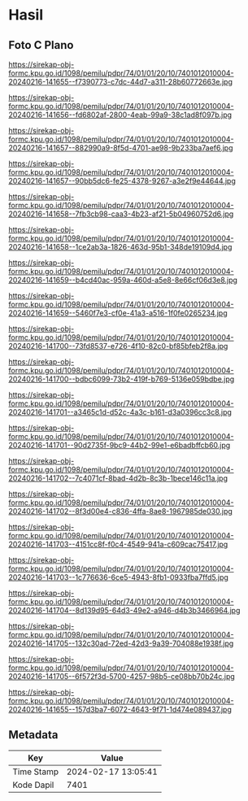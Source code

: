 # Hasil

## Foto C Plano

https://sirekap-obj-formc.kpu.go.id/1098/pemilu/pdpr/74/01/01/20/10/7401012010004-20240216-141655--f7390773-c7dc-44d7-a311-28b60772663e.jpg

https://sirekap-obj-formc.kpu.go.id/1098/pemilu/pdpr/74/01/01/20/10/7401012010004-20240216-141656--fd6802af-2800-4eab-99a9-38c1ad8f097b.jpg

https://sirekap-obj-formc.kpu.go.id/1098/pemilu/pdpr/74/01/01/20/10/7401012010004-20240216-141657--882990a9-8f5d-4701-ae98-9b233ba7aef6.jpg

https://sirekap-obj-formc.kpu.go.id/1098/pemilu/pdpr/74/01/01/20/10/7401012010004-20240216-141657--90bb5dc6-fe25-4378-9267-a3e2f9e44644.jpg

https://sirekap-obj-formc.kpu.go.id/1098/pemilu/pdpr/74/01/01/20/10/7401012010004-20240216-141658--7fb3cb98-caa3-4b23-af21-5b04960752d6.jpg

https://sirekap-obj-formc.kpu.go.id/1098/pemilu/pdpr/74/01/01/20/10/7401012010004-20240216-141658--1ce2ab3a-1826-463d-95b1-348de19109d4.jpg

https://sirekap-obj-formc.kpu.go.id/1098/pemilu/pdpr/74/01/01/20/10/7401012010004-20240216-141659--b4cd40ac-959a-460d-a5e8-8e66cf06d3e8.jpg

https://sirekap-obj-formc.kpu.go.id/1098/pemilu/pdpr/74/01/01/20/10/7401012010004-20240216-141659--5460f7e3-cf0e-41a3-a516-1f0fe0265234.jpg

https://sirekap-obj-formc.kpu.go.id/1098/pemilu/pdpr/74/01/01/20/10/7401012010004-20240216-141700--73fd8537-e726-4f10-82c0-bf85bfeb2f8a.jpg

https://sirekap-obj-formc.kpu.go.id/1098/pemilu/pdpr/74/01/01/20/10/7401012010004-20240216-141700--bdbc6099-73b2-419f-b769-5136e059bdbe.jpg

https://sirekap-obj-formc.kpu.go.id/1098/pemilu/pdpr/74/01/01/20/10/7401012010004-20240216-141701--a3465c1d-d52c-4a3c-b161-d3a0396cc3c8.jpg

https://sirekap-obj-formc.kpu.go.id/1098/pemilu/pdpr/74/01/01/20/10/7401012010004-20240216-141701--90d2735f-9bc9-44b2-99e1-e6badbffcb60.jpg

https://sirekap-obj-formc.kpu.go.id/1098/pemilu/pdpr/74/01/01/20/10/7401012010004-20240216-141702--7c4071cf-8bad-4d2b-8c3b-1bece146c11a.jpg

https://sirekap-obj-formc.kpu.go.id/1098/pemilu/pdpr/74/01/01/20/10/7401012010004-20240216-141702--8f3d00e4-c836-4ffa-8ae8-1967985de030.jpg

https://sirekap-obj-formc.kpu.go.id/1098/pemilu/pdpr/74/01/01/20/10/7401012010004-20240216-141703--4151cc8f-f0c4-4549-941a-c609cac75417.jpg

https://sirekap-obj-formc.kpu.go.id/1098/pemilu/pdpr/74/01/01/20/10/7401012010004-20240216-141703--1c776636-6ce5-4943-8fb1-0933fba7ffd5.jpg

https://sirekap-obj-formc.kpu.go.id/1098/pemilu/pdpr/74/01/01/20/10/7401012010004-20240216-141704--8d139d95-64d3-49e2-a946-d4b3b3466964.jpg

https://sirekap-obj-formc.kpu.go.id/1098/pemilu/pdpr/74/01/01/20/10/7401012010004-20240216-141705--132c30ad-72ed-42d3-9a39-704088e1938f.jpg

https://sirekap-obj-formc.kpu.go.id/1098/pemilu/pdpr/74/01/01/20/10/7401012010004-20240216-141705--6f572f3d-5700-4257-98b5-ce08bb70b24c.jpg

https://sirekap-obj-formc.kpu.go.id/1098/pemilu/pdpr/74/01/01/20/10/7401012010004-20240216-141655--157d3ba7-6072-4643-9f71-1d474e089437.jpg


## Metadata

| Key        | Value               |
| ---------- | ------------------- |
| Time Stamp | 2024-02-17 13:05:41 |
| Kode Dapil | 7401                |




